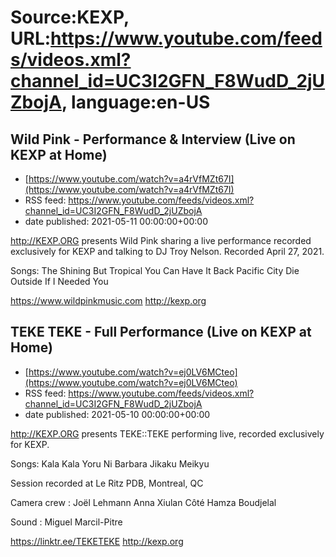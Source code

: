 # Source:KEXP, URL:https://www.youtube.com/feeds/videos.xml?channel_id=UC3I2GFN_F8WudD_2jUZbojA, language:en-US

## Wild Pink - Performance & Interview (Live on KEXP at Home)
 - [https://www.youtube.com/watch?v=a4rVfMZt67I](https://www.youtube.com/watch?v=a4rVfMZt67I)
 - RSS feed: https://www.youtube.com/feeds/videos.xml?channel_id=UC3I2GFN_F8WudD_2jUZbojA
 - date published: 2021-05-11 00:00:00+00:00

http://KEXP.ORG presents Wild Pink sharing a live performance recorded exclusively for KEXP and talking to DJ Troy Nelson. Recorded April 27, 2021.

Songs:
The Shining But Tropical
You Can Have It Back
Pacific City
Die Outside
If I Needed You

https://www.wildpinkmusic.com
http://kexp.org

## TEKE TEKE - Full Performance (Live on KEXP at Home)
 - [https://www.youtube.com/watch?v=ej0LV6MCteo](https://www.youtube.com/watch?v=ej0LV6MCteo)
 - RSS feed: https://www.youtube.com/feeds/videos.xml?channel_id=UC3I2GFN_F8WudD_2jUZbojA
 - date published: 2021-05-10 00:00:00+00:00

http://KEXP.ORG presents TEKE::TEKE performing live, recorded exclusively for KEXP.

Songs:
Kala Kala
Yoru Ni
Barbara
Jikaku
Meikyu

Session recorded at Le Ritz PDB, Montreal, QC

Camera crew :
Joël Lehmann
Anna Xiulan Côté
Hamza Boudjelal

Sound :
Miguel Marcil-Pitre

https://linktr.ee/TEKETEKE
http://kexp.org

